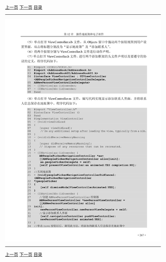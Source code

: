 [上一页](278.md) [下一页](280.md) [目录](../README.md)

***

![279](../images/279.png)

***

[上一页](278.md) [下一页](280.md) [目录](../README.md)